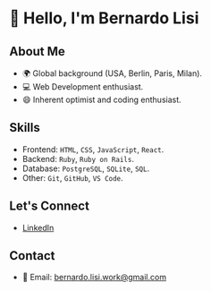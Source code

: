 # 👋 Hello, I'm Bernardo Lisi

## About Me
- 🌍 Global background (USA, Berlin, Paris, Milan).
- 💻 Web Development enthusiast.
- 😄 Inherent optimist and coding enthusiast.

## Skills
- Frontend: `HTML`, `CSS`, `JavaScript`, `React`.
- Backend: `Ruby`, `Ruby on Rails`.
- Database: `PostgreSQL`, `SQLite`, `SQL`.
- Other: `Git`, `GitHub`, `VS Code`.

## Let's Connect
- [LinkedIn](https://www.linkedin.com/in/bernardo-lisi/?locale=en_US)

## Contact
- 📧 Email: bernardo.lisi.work@gmail.com

